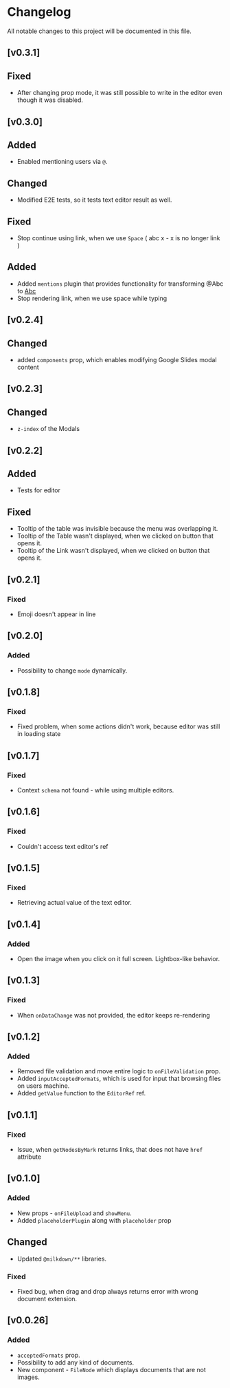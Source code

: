 # Changelog

All notable changes to this project will be documented in this file.

## [v0.3.1]

## Fixed
- After changing prop mode, it was still possible to write in the editor even though it was disabled.

## [v0.3.0]

## Added
- Enabled mentioning users via `@`.

## Changed
- Modified E2E tests, so it tests text editor result as well.

## Fixed
- Stop continue using link, when we use `Space` ( abc x - x is no longer link )


## Added
- Added `mentions` plugin that provides functionality for transforming @Abc to [Abc](href)
- Stop rendering link, when we use space while typing

## [v0.2.4]

## Changed
- added `components` prop, which enables modifying Google Slides modal content

## [v0.2.3]

## Changed
- `z-index` of the Modals

## [v0.2.2]

## Added
- Tests for editor

## Fixed
- Tooltip of the table was invisible because the menu was overlapping it.
- Tooltip of the Table wasn't displayed, when we clicked on button that opens it.
- Tooltip of the Link wasn't displayed, when we clicked on button that opens it.

## [v0.2.1]

### Fixed
- Emoji doesn't appear in line

## [v0.2.0]

### Added
- Possibility to change `mode` dynamically.

## [v0.1.8]

### Fixed
- Fixed problem, when some actions didn't work, because editor was still in loading state

## [v0.1.7]

### Fixed
- Context `schema` not found - while using multiple editors.

## [v0.1.6]

### Fixed
- Couldn't access text editor's ref

## [v0.1.5]

### Fixed
- Retrieving actual value of the text editor.

## [v0.1.4]

### Added
- Open the image when you click on it full screen. Lightbox-like behavior.

## [v0.1.3]

### Fixed
- When `onDataChange` was not provided, the editor keeps re-rendering

## [v0.1.2]

### Added

- Removed file validation and move entire logic to `onFileValidation` prop.
- Added `inputAcceptedFormats`, which is used for input that browsing files on users machine.
- Added `getValue` function to the `EditorRef` ref.

## [v0.1.1]

### Fixed
- Issue, when `getNodesByMark` returns links, that does not have `href` attribute

## [v0.1.0]

### Added
- New props - `onFileUpload` and `showMenu`.
- Added `placeholderPlugin` along with `placeholder` prop

## Changed
- Updated `@milkdown/**` libraries.

### Fixed
- Fixed bug, when drag and drop always returns error with wrong document extension.

## [v0.0.26]

### Added

- `acceptedFormats` prop.
- Possibility to add any kind of documents.
- New component - `FileNode` which displays documents that are not images.
